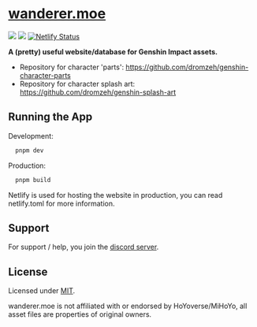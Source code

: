 
# [wanderer.moe]("https://wanderer.moe")
![](https://img.shields.io/discord/982385887000272956) ![](https://img.shields.io/badge/license-MIT-blue)
[![Netlify Status](https://api.netlify.com/api/v1/badges/100584c6-179a-460b-832e-552770e8e972/deploy-status)](https://app.netlify.com/sites/dynamic-cactus-b1c387/deploys)

**A (pretty) useful website/database for Genshin Impact assets.**
- Repository for character 'parts': https://github.com/dromzeh/genshin-character-parts
- Repository for character splash art: https://github.com/dromzeh/genshin-splash-art


## Running the App

Development:
```bash
  pnpm dev
```

Production:
```bash
  pnpm build
```
Netlify is used for hosting the website in production, you can read netlify.toml for more information.


## Support

For support / help, you join the [discord server]("659KAFfNd6").


## License

Licensed under [MIT](https://mit.dromzeh.dev/).

wanderer.moe is not affiliated with or endorsed by HoYoverse/MiHoYo, all asset files are properties of original owners.